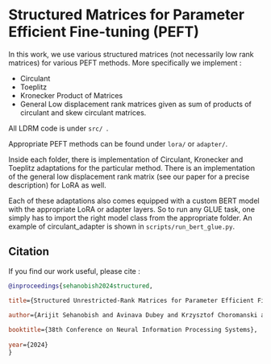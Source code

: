 # Structured Matrices for Parameter Efficient Fine-tuning (PEFT)

In this work, we use various structured matrices (not necessarily low rank matrices) for various PEFT methods. More specifically we implement : 
- Circulant
- Toeplitz
- Kronecker Product of Matrices
- General Low displacement rank matrices given as sum of products of circulant and skew circulant matrices. 

All LDRM code is under ```src/ ```. 

Appropriate PEFT methods can be found under ```lora/``` or ```adapter/```. 


Inside each folder, there is implementation of Circulant, Kronecker and Toeplitz adaptations for the particular method. There is an implementation of the general low displacement rank matrix (see our paper for a precise description) for LoRA as well. 

Each of these adaptations also comes equipped with a custom BERT model with the appropriate LoRA or adapter layers. So to run any GLUE task, one simply has to import the right model class from the appropriate folder. An example of circulant_adapter is shown in ```scripts/run_bert_glue.py```. 

## Citation
If you find our work useful, please cite : 

```bibtex
@inproceedings{sehanobish2024structured,

title={Structured Unrestricted-Rank Matrices for Parameter Efficient Fine-tuning}, 

author={Arijit Sehanobish and Avinava Dubey and Krzysztof Choromanski and Somnath Basu Roy Chowdhury and Deepali Jain and Vikas Sindhwani and Snigdha Chaturvedi},
  
booktitle={38th Conference on Neural Information Processing Systems},
  
year={2024}
}
```
